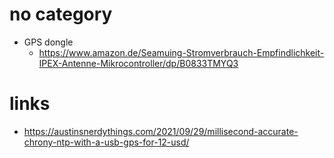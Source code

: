 # no category

- GPS dongle
  - https://www.amazon.de/Seamuing-Stromverbrauch-Empfindlichkeit-IPEX-Antenne-Mikrocontroller/dp/B0833TMYQ3

# links
- https://austinsnerdythings.com/2021/09/29/millisecond-accurate-chrony-ntp-with-a-usb-gps-for-12-usd/